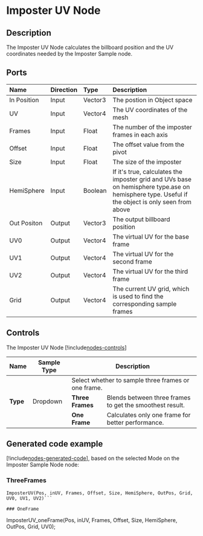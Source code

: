 # Imposter UV Node

## Description

The Imposter UV Node calculates the billboard position and the UV coordinates needed by the Imposter Sample node.
## Ports

| Name        | Direction           | Type  | Description |
|:------------ |:-------------|:-----|:---|
| In Position | Input      |    Vector3 | The postion in Object space |
| UV | Input      |    Vector4 | The UV coordinates of the mesh |
| Frames | Input      |    Float | The number of the imposter frames in each axis|
| Offset | Input      |    Float | The offset value from the pivot |
| Size | Input      |    Float | The size of the imposter |
| HemiSphere | Input      |    Boolean | If it's true, calculates the imposter grid and UVs base on hemisphere type.ase on hemisphere type. Useful if the object is only seen from above |
| Out Positon | Output      |    Vector3 | The output billboard position |
| UV0 | Output      |    Vector4 | The virtual UV for the base frame |
| UV1 | Output      |    Vector4 | The virtual UV for the second frame |
| UV2 | Output      |    Vector4 | The virtual UV for the third frame |
| Grid | Output      |    Vector4 | The current UV grid, which is used to find the corresponding sample frames |


## Controls

The Imposter UV Node [!include[nodes-controls](./snippets/nodes-controls.md)]

<table>
<thead>
<tr>
<th><strong>Name</strong></th>
<th><strong>Sample Type</strong></th>
<th colspan="2"><strong>Description</strong></th>
</tr>
</thead>
<tbody>
<tr>
<td rowspan="3"><strong>Type</strong></td>
<td rowspan="3">Dropdown</td>
<td colspan="2">Select whether to sample three frames or one frame.</td>
</tr>
<tr>
<td><strong>Three Frames</strong></td>
<td>Blends between three frames to get the smoothest result.</td>
</tr>
<tr>
<td><strong>One Frame</strong></td>
<td>Calculates only one frame for better performance.</td>
</tr>
</tbody>
</table>

## Generated code example

[!include[nodes-generated-code](./snippets/nodes-generated-code.md)], based on the selected Mode on the Imposter Sample Node node:

### ThreeFrames

```
ImposterUV(Pos, inUV, Frames, Offset, Size, HemiSphere, OutPos, Grid, UV0, UV1, UV2)```

### OneFrame

```
ImposterUV_oneFrame(Pos, inUV, Frames, Offset, Size, HemiSphere, OutPos, Grid, UV0);
```
